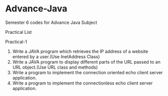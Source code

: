 # Advance-Java
Semester 6 codes for Advance Java Subject

Practical List 

Practical-1
1. Write a JAVA program which retrieves the IP address of a website entered by a user.(Use InetAddress Class)
2. Write a JAVA program to display different parts of the URL passed to an URL object.(Use URL class and methods)
3. Write a program to implement the connection oriented echo client server application.
4. Write a program to implement the connectionless echo client server application.
